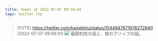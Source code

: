 ```yaml
---
title: Tweet at 2022-07-07 09:56:01
tags: twitter_log
---
```


> [!CITE] https://twitter.com/kaisekiriu/status/1544847671676272640 (2022-07-07 09:56:01)
> ![](https://twitter.com/kaisekiriu/status/1544847671676272640)
> 最節約性の話と、枝のフリップの話。
